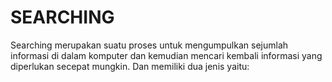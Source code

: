 # SEARCHING

Searching merupakan suatu proses untuk mengumpulkan sejumlah informasi di dalam komputer dan kemudian mencari kembali informasi yang diperlukan secepat mungkin. Dan memiliki dua jenis yaitu:
